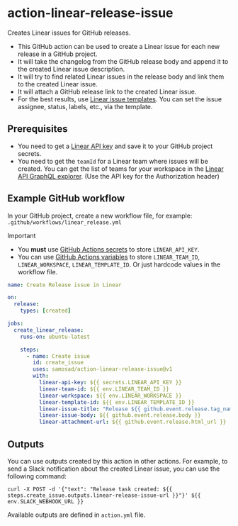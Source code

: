 # action-linear-release-issue

Creates Linear issues for GitHub releases.

- This GitHub action can be used to create a Linear issue for each new release in a GitHub project.
- It will take the changelog from the GitHub release body and append it to the created Linear issue description.
- It will try to find related Linear issues in the release body and link them to the created Linear issue.
- It will attach a GitHub release link to the created Linear issue.
- For the best results, use [Linear issue templates](https://linear.app/docs/issue-templates). You can set the issue assignee, status, labels, etc., via the template.

## Prerequisites

- You need to get a [Linear API key](https://linear.app/settings/api) and save it to your GitHub project secrets.
- You need to get the `teamId` for a Linear team where issues will be created. You can get the list of teams for your workspace in the [Linear API GraphQL explorer](https://studio.apollographql.com/public/Linear-API/variant/current/explorer?explorerURLState=N4IgJg9gxgrgtgUwHYBcQC4QEcYIE4CeABACoICGcAzkcADpJFEoXW0NNNIRgI32NOTAJZgOQokkoJxTAL7iFSOSDlA). (Use the API key for the Authorization header)

## Example GitHub workflow

In your GitHub project, create a new workflow file, for example: `.github/workflows/linear_release.yml`

> [!IMPORTANT]
> - You **must** use [GitHub Actions secrets](https://docs.github.com/en/actions/security-guides/using-secrets-in-github-actions) to store `LINEAR_API_KEY`.
> - You can use [GitHub Actions variables](https://docs.github.com/en/actions/learn-github-actions/variables) to store `LINEAR_TEAM_ID`, `LINEAR_WORKSPACE`, `LINEAR_TEMPLATE_ID`. Or just hardcode values in the workflow file.

```yaml
name: Create Release issue in Linear

on:
  release:
    types: [created]

jobs:
  create_linear_release:
    runs-on: ubuntu-latest

    steps:
      - name: Create issue
        id: create_issue
        uses: samosad/action-linear-release-issue@v1
        with:
          linear-api-key: ${{ secrets.LINEAR_API_KEY }}
          linear-team-id: ${{ env.LINEAR_TEAM_ID }}
          linear-workspace: ${{ env.LINEAR_WORKSPACE }}
          linear-template-id: ${{ env.LINEAR_TEMPLATE_ID }}
          linear-issue-title: "Release ${{ github.event.release.tag_name }}"
          linear-issue-body: ${{ github.event.release.body }}
          linear-attachment-url: ${{ github.event.release.html_url }}
```

## Outputs

You can use outputs created by this action in other actions. For example, to send a Slack notification about the created Linear issue, you can use the following command:

```shell
curl -X POST -d '{"text": "Release task created: ${{ steps.create_issue.outputs.linear-release-issue-url }}"}' ${{ env.SLACK_WEBHOOK_URL }}
```

Available outputs are defined in `action.yml` file.
